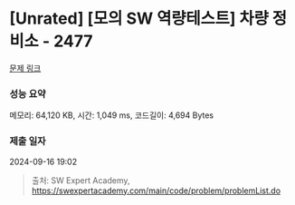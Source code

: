 # [Unrated] [모의 SW 역량테스트] 차량 정비소 - 2477 

[문제 링크](https://swexpertacademy.com/main/code/problem/problemDetail.do?contestProbId=AV6c6bgaIuoDFAXy) 

### 성능 요약

메모리: 64,120 KB, 시간: 1,049 ms, 코드길이: 4,694 Bytes

### 제출 일자

2024-09-16 19:02



> 출처: SW Expert Academy, https://swexpertacademy.com/main/code/problem/problemList.do